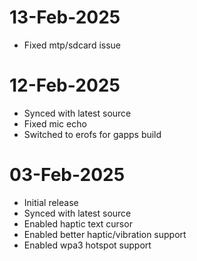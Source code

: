 # 13-Feb-2025
- Fixed mtp/sdcard issue

# 12-Feb-2025
- Synced with latest source
- Fixed mic echo
- Switched to erofs for gapps build

# 03-Feb-2025
- Initial release
- Synced with latest source
- Enabled haptic text cursor
- Enabled better haptic/vibration support
- Enabled wpa3 hotspot support
